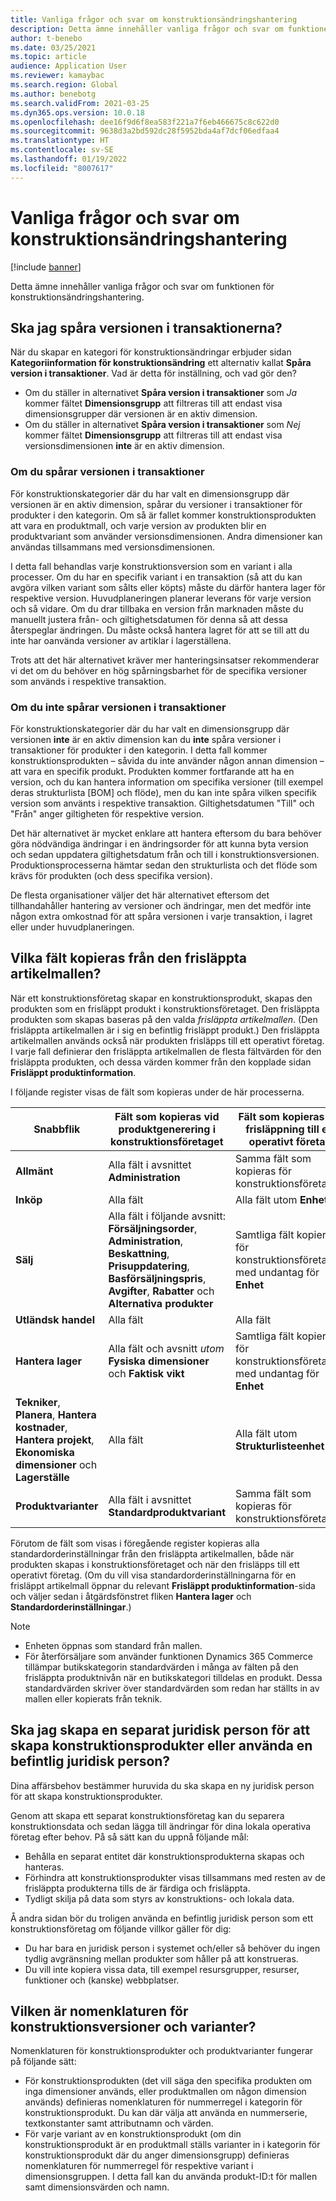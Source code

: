 ```yaml
---
title: Vanliga frågor och svar om konstruktionsändringshantering
description: Detta ämne innehåller vanliga frågor och svar om funktionen för konstruktionsändringshantering.
author: t-benebo
ms.date: 03/25/2021
ms.topic: article
audience: Application User
ms.reviewer: kamaybac
ms.search.region: Global
ms.author: benebotg
ms.search.validFrom: 2021-03-25
ms.dyn365.ops.version: 10.0.18
ms.openlocfilehash: dee16f9d6f8ea583f221a7f6eb466675c8c622d0
ms.sourcegitcommit: 9638d3a2bd592dc28f5952bda4af7dcf06edfaa4
ms.translationtype: HT
ms.contentlocale: sv-SE
ms.lasthandoff: 01/19/2022
ms.locfileid: "8007617"
---
```

# <a name="engineering-change-management-faq"></a>Vanliga frågor och svar om konstruktionsändringshantering

[!include [banner](../includes/banner.md)]

Detta ämne innehåller vanliga frågor och svar om funktionen för konstruktionsändringshantering.

## <a name="should-i-track-the-version-in-transactions"></a>Ska jag spåra versionen i transaktionerna?

När du skapar en kategori för konstruktionsändringar erbjuder sidan **Kategoriinformation för konstruktionsändring** ett alternativ kallat **Spåra version i transaktioner**. Vad är detta för inställning, och vad gör den?

- Om du ställer in alternativet **Spåra version i transaktioner** som *Ja* kommer fältet **Dimensionsgrupp** att filtreras till att endast visa dimensionsgrupper där versionen är en aktiv dimension.
- Om du ställer in alternativet **Spåra version i transaktioner** som *Nej* kommer fältet **Dimensionsgrupp** att filtreras till att endast visa versionsdimensionen **inte** är en aktiv dimension.

### <a name="if-you-track-the-version-in-transactions"></a>Om du spårar versionen i transaktioner

För konstruktionskategorier där du har valt en dimensionsgrupp där versionen är en aktiv dimension, spårar du versioner i transaktioner för produkter i den kategorin. Om så är fallet kommer konstruktionsprodukten att vara en produktmall, och varje version av produkten blir en produktvariant som använder versionsdimensionen. Andra dimensioner kan användas tillsammans med versionsdimensionen.

I detta fall behandlas varje konstruktionsversion som en variant i alla processer. Om du har en specifik variant i en transaktion (så att du kan avgöra vilken variant som sålts eller köpts) måste du därför hantera lager för respektive version. Huvudplaneringen planerar leverans för varje version och så vidare. Om du drar tillbaka en version från marknaden måste du manuellt justera från- och giltighetsdatumen för denna så att dessa återspeglar ändringen. Du måste också hantera lagret för att se till att du inte har oanvända versioner av artiklar i lagerställena.

Trots att det här alternativet kräver mer hanteringsinsatser rekommenderar vi det om du behöver en hög spårningsbarhet för de specifika versioner som används i respektive transaktion.

### <a name="if-you-dont-track-the-version-in-transactions"></a>Om du inte spårar versionen i transaktioner

För konstruktionskategorier där du har valt en dimensionsgrupp där versionen **inte** är en aktiv dimension kan du **inte** spåra versioner i transaktioner för produkter i den kategorin. I detta fall kommer konstruktionsprodukten – såvida du inte använder någon annan dimension – att vara en specifik produkt. Produkten kommer fortfarande att ha en version, och du kan hantera information om specifika versioner (till exempel deras strukturlista \[BOM] och flöde), men du kan inte spåra vilken specifik version som använts i respektive transaktion. Giltighetsdatumen "Till" och "Från" anger giltigheten för respektive version.

Det här alternativet är mycket enklare att hantera eftersom du bara behöver göra nödvändiga ändringar i en ändringsorder för att kunna byta version och sedan uppdatera giltighetsdatum från och till i konstruktionsversionen. Produktionsprocesserna hämtar sedan den strukturlista och det flöde som krävs för produkten (och dess specifika version).

De flesta organisationer väljer det här alternativet eftersom det tillhandahåller hantering av versioner och ändringar, men det medför inte någon extra omkostnad för att spåra versionen i varje transaktion, i lagret eller under huvudplaneringen.

## <a name="which-fields-are-copied-from-the-released-item-template"></a>Vilka fält kopieras från den frisläppta artikelmallen?

När ett konstruktionsföretag skapar en konstruktionsprodukt, skapas den produkten som en frisläppt produkt i konstruktionsföretaget. Den frisläppta produkten som skapas baseras på den valda *frisläppta artikelmallen*. (Den frisläppta artikelmallen är i sig en befintlig frisläppt produkt.) Den frisläppta artikelmallen används också när produkten frisläpps till ett operativt företag. I varje fall definierar den frisläppta artikelmallen de flesta fältvärden för den frisläppta produkten, och dessa värden kommer från den kopplade sidan **Frisläppt produktinformation**.

I följande register visas de fält som kopieras under de här processerna.

| Snabbflik | Fält som kopieras vid produktgenerering i konstruktionsföretaget | Fält som kopieras vid frisläppning till ett operativt företag |
|---|---|---|
| **Allmänt** | Alla fält i avsnittet **Administration** | Samma fält som kopieras för konstruktionsföretaget |
| **Inköp** | Alla fält | Alla fält utom **Enhet** |
| **Sälj** | Alla fält i följande avsnitt: **Försäljningsorder**, **Administration**, **Beskattning**, **Prisuppdatering**, **Basförsäljningspris**, **Avgifter**, **Rabatter** och **Alternativa produkter** | Samtliga fält kopieras för konstruktionsföretaget, med undantag för **Enhet** |
| **Utländsk handel** | Alla fält | Alla fält |
| **Hantera lager** | Alla fält och avsnitt *utom* **Fysiska dimensioner** och **Faktisk vikt** | Samtliga fält kopieras för konstruktionsföretaget, med undantag för **Enhet** |
| **Tekniker**, **Planera**, **Hantera kostnader**, **Hantera projekt**, **Ekonomiska dimensioner** och **Lagerställe** | Alla fält | Alla fält utom **Strukturlisteenhet** |
| **Produktvarianter** | Alla fält i avsnittet **Standardproduktvariant** | Samma fält som kopieras för konstruktionsföretaget |

Förutom de fält som visas i föregående register kopieras alla standardorderinställningar från den frisläppta artikelmallen, både när produkten skapas i konstruktionsföretaget och när den frisläpps till ett operativt företag. (Om du vill visa standardorderinställningarna för en frisläppt artikelmall öppnar du relevant **Frisläppt produktinformation**-sida och väljer sedan i åtgärdsfönstret fliken **Hantera lager** och **Standardorderinställningar**.)

> [!NOTE]
>
> - Enheten öppnas som standard från mallen.
> - För återförsäljare som använder funktionen Dynamics 365 Commerce tillämpar butikskategorin standardvärden i många av fälten på den frisläppta produktnivån när en butikskategori tilldelas en produkt. Dessa standardvärden skriver över standardvärden som redan har ställts in av mallen eller kopierats från teknik.

## <a name="should-i-create-a-separate-legal-entity-for-engineering-products-or-use-an-existing-legal-entity"></a>Ska jag skapa en separat juridisk person för att skapa konstruktionsprodukter eller använda en befintlig juridisk person?

Dina affärsbehov bestämmer huruvida du ska skapa en ny juridisk person för att skapa konstruktionsprodukter.

Genom att skapa ett separat konstruktionsföretag kan du separera konstruktionsdata och sedan lägga till ändringar för dina lokala operativa företag efter behov. På så sätt kan du uppnå följande mål:

- Behålla en separat entitet där konstruktionsprodukterna skapas och hanteras.
- Förhindra att konstruktionsprodukter visas tillsammans med resten av de frisläppta produkterna tills de är färdiga och frisläppta.
- Tydligt skilja på data som styrs av konstruktions- och lokala data.

Å andra sidan bör du troligen använda en befintlig juridisk person som ett konstruktionsföretag om följande villkor gäller för dig:

- Du har bara en juridisk person i systemet och/eller så behöver du ingen tydlig avgränsning mellan produkter som håller på att konstrueras.
- Du vill inte kopiera vissa data, till exempel resursgrupper, resurser, funktioner och (kanske) webbplatser.

## <a name="what-is-the-nomenclature-for-engineering-versions-and-variants"></a>Vilken är nomenklaturen för konstruktionsversioner och varianter?

Nomenklaturen för konstruktionsprodukter och produktvarianter fungerar på följande sätt:

- För konstruktionsprodukten (det vill säga den specifika produkten om inga dimensioner används, eller produktmallen om någon dimension används) definieras nomenklaturen för nummerregel i kategorin för konstruktionsprodukt. Du kan där välja att använda en nummerserie, textkonstanter samt attributnamn och värden.
- För varje variant av en konstruktionsprodukt (om din konstruktionsprodukt är en produktmall ställs varianter in i kategorin för konstruktionsprodukt där du anger dimensionsgrupp) definieras nomenklaturen för nummerregel för respektive variant i dimensionsgruppen. I detta fall kan du använda produkt-ID:t för mallen samt dimensionsvärden och namn.
